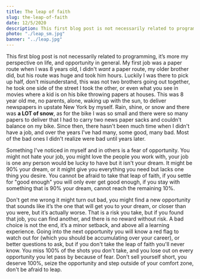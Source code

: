 ```yaml
---
title: The leap of faith
slug: the-leap-of-faith
date: 12/5/2020
description: This first blog post is not necessarily related to programming, it’s more my perspective on life, and opportunity in general. My first job was a paper route when I was 8 years old, I didn't want a paper route, my older brother did, but his route was huge and took him hours. Luckily I was there to pick up half, don't misunderstand, this was not two brothers going out together, he took one side of the street I took the other...
photo: "./leap_sm.jpg"
banner: "../leap.jpg"
---
```


This first blog post is not necessarily related to programming, it’s more my perspective on life, and opportunity in general. My first job was a paper route when I was 8 years old, I didn't _want_ a paper route, my older brother did, but his route was huge and took him hours. Luckily I was there to pick up half, don't misunderstand, this was not two brothers going out together, he took one side of the street I took the other, or even what you see in movies where a kid is on his bike throwing papers at houses. This was 8 year old me, no parents, alone, waking up with the sun, to deliver newspapers in upstate New York by myself. Rain, shine, or snow and there was **a LOT of snow**, as for the bike I was so small and there were so many papers to deliver that I had to carry two news paper sacks and couldn't balance on my bike. Since then, there hasn't been much time when I didn't have a job, and over the years I've had many, some good, many bad. Most of the bad ones I didn't realize were bad until years later.

Something I've noticed in myself and in others is a fear of opportunity. You might not hate your job, you might love the people you work with, your job is one any person would be lucky to have but it isn't your dream. It might be 90% your dream, or it might give you everything you need but lacks one thing you desire. You cannot be afraid to take that leap of faith, if you settle for "good enough" you will only ever get good enough, if you stay with something that is 90% your dream, cannot reach the remaining 10%.

Don't get me wrong it might turn out bad, you might find a new opportunity that sounds like it’s the one that will get you to your dream, or closer than you were, but it’s actually worse. That is a risk you take, but if you found that job, you can find another, and there is no reward without risk. A bad choice is not the end, it’s a minor setback, and above all a learning experience. Going into the next opportunity you will know a red flag to watch out for (which you should be accumulating over your career), or better questions to ask, but if you don't take the leap of faith you'll never know. You miss 100% of the shots you don't take, and you lose out on every opportunity you let pass by because of fear. Don't sell yourself short, you deserve 100%, seize the opportunity and step outside of your comfort zone, don't be afraid to leap.
